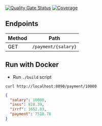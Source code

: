 [![Quality Gate Status](https://sonarcloud.io/api/project_badges/measure?project=gdss_payment&metric=alert_status)](https://sonarcloud.io/dashboard?id=gdss_payment)
[![Coverage](https://sonarcloud.io/api/project_badges/measure?project=gdss_payment&metric=coverage)](https://sonarcloud.io/dashboard?id=gdss_payment)

## Endpoints

Method | Path
--- | ---
GET | `/payment/{salary}`

## Run with Docker

- Run `./build` script

```
curl http://localhost:8090/payment/10000
```
```JSON
{
  "salary": 10000,
  "inss": 828.39,
  "irrf": 1652.83,
  "payment": 7518.78
}
```
